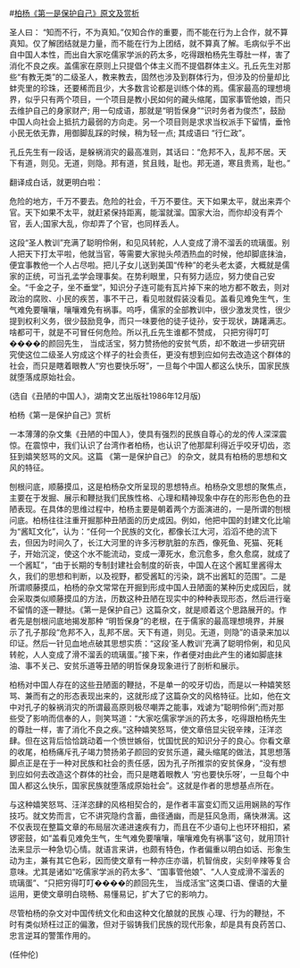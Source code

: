 #[柏杨《第一是保护自己》原文及赏析](https://www.vrrw.net/wx/9145.html)

圣人曰： “知而不行，不为真知。”仅知合作的重要，而不能在行为上合作，就不算真知。仅了解团结就是力量，而不能在行为上团结，就不算真了解。毛病似乎不出自中国人本性，而出自大家吃儒家学派的药太多，吃得跟柏杨先生尊肚一样，害了消化不良之疾。盖儒家在原则上只提倡个体主义而不提倡群体主义。孔丘先生对那些“有教无类”的二级圣人，教来教去，固然也涉及到群体行为，但涉及的份量却比蚌壳里的珍珠，还要稀而且少，大多数言论都是训练个体的焉。儒家最高的理想境界，似乎只有两个项目，一个项目是教小民如何的藏头缩尾，国家事管他娘，而只去维护自己的身家财产; 用一句成语，那就是“明哲保身”“识时务者为俊杰”，鼓励中国人向社会上抵抗力最弱的方向走。另一个项目则是求求当权派手下留情，垂怜小民无依无靠，用御脚乱踩的时候，稍为轻一点; 其成语曰 “行仁政”。



孔丘先生有一段话，是躲祸消灾的最高准则，其话曰：“危邦不入，乱邦不居。天下有道，则见。无道，则隐。邦有道，贫且贱，耻也。邦无道，寒且贵焉，耻也。”

翻译成白话，就更明白啦：

危险的地方，千万不要去。危险的社会，千万不要住。天下如果太平，就出来弄个官。天下如果不太平，就赶紧保持距离，能溜就溜。国家大治，而你却没有弄个官，丢人;国家大乱，你却弄了个官，也同样丢人。

这段“圣人教训”充满了聪明伶俐，和见风转舵，人人变成了滑不溜丢的琉璃蛋。别人把天下打太平啦，他就当官，等需要大家抛头颅洒热血的时候，他却脚底抹油，便宜事教他一个人占尽啦。把儿子女儿送到美国“传种”的老头老太婆，大概就是儒家的正统，可当孔孟学会理事矣。在势利眼里，只有努力适应，努力使自己安全。“千金之子，坐不垂堂”，知识分子连可能有瓦片掉下来的地方都不敢去，则对政治的腐败、小民的疾苦，事不干己，看见啦就假装没看见。盖看见难免生气，生气难免要嚷嚷，嚷嚷难免有祸事。呜呼，儒家的全部教训中，很少激发灵性，很少提到权利义务，很少鼓励竞争，而只一味要他的徒子徒孙，安于现状，踌躇满志。啥都可干，就是不可冒任何危险。所以孔丘先生谁都不赞成， 只把穷得叮叮����的颜回先生， 当成活宝，努力赞扬他的安贫气质，却不敢进一步研究研究使这位二级圣人穷成这个样子的社会责任，更没有想到应如何去改造这个群体的社会，而只是瞎着眼教人“穷也要快乐呀”，一旦每个中国人都这么快乐，国家民族就堕落成原始社会。

(选自《丑陋的中国人》，湖南文艺出版社1986年12月版)

柏杨《第一是保护自己》赏析

一本薄薄的杂文集《丑陋的中国人》，使具有强烈的民族自尊心的龙的传人深深震惊。在震惊中，我们认识了台湾作者柏杨，也认识了他那犀利得近乎咬牙切齿，恣狂到嬉笑怒骂的文风。这篇 《第一是保护自己》 的杂文，就具有柏杨的思想和文风的特征。

刨根问底，顺藤摸瓜，这是柏杨杂文所呈现的思想特点。柏杨杂文思想的聚焦点，主要在于发掘、展示和鞭挞我们民族性格、心理和精神现象中存在的形形色色的丑陋表现。在具体的思维过程中，柏杨主要是朝着两个方面演进的，一是所谓的刨根问底。柏杨往往注重开掘那种丑陋面的历史成因。例如，他把中国的封建文化比喻为“酱缸文化”，认为：“任何一个民族的文化，都像长江大河，滔滔不绝的流下去，但因为时间久了，长江大河里的许多污秽肮脏的东西，像死鱼、死猫、死耗子，开始沉淀，使这个水不能流动，变成一潭死水，愈沉愈多，愈久愈腐，就成了一个酱缸”，“由于长期的专制封建社会制度的斫丧，中国人在这个酱缸里酱得太久，我们的思想和判断，以及视野，都受酱缸的污染，跳不出酱缸的范围”。二是所谓顺藤摸瓜，柏杨的杂文常常在开掘到形成中国人丑陋面的某种历史成因后，就会采取类似顺藤摸瓜的方法，历数这种丑陋在现实中的种种表现形态，然后进行毫不留情的逐一鞭挞。《第一是保护自己》这篇杂文，就是顺着这个思路展开的。作者先是刨根问底地揭发那种 “明哲保身”的老根，在于儒家的最高理想境界，并展示了孔子那段“危邦不入，乱邦不居。天下有道，则见。无道，则隐”的语录来加以印证。然后一针见血地点破其思想实质：“这段‘圣人教训’充满了聪明伶俐，和见风转舵，人人变成了滑不溜丢的琉璃蛋。”接下来，作者便对由此产生的诸如脚底抹油、事不关己、安贫乐道等丑陋的明哲保身现象进行了剖析和展示。

柏杨对中国人存在的这些丑陋面的鞭挞，不是单一的咬牙切齿，而是以一种嬉笑怒骂、兼而有之的形态表现出来的，这就形成了这篇杂文的风格特征。比如，他在文中对孔子的躲祸消灾的所谓最高原则极尽嘲弄之能事，戏谑为“聪明伶俐”;而对那些受了影响而信奉的人，则笑骂道：“大家吃儒家学派的药太多，吃得跟柏杨先生的尊肚一样，害了消化不良之疾。”这种嬉笑怒骂，使文章倍显尖锐辛辣，汪洋恣肆。但在这背后恰恰跳动着一个愤世嫉俗，忧国忧民的知识分子的良心。你看文章的收尾，柏杨痛斥孔子竭力赞扬弟子颜回的安贫乐道，藏头缩尾的做法，其思想落脚点正是在于一种对民族和社会的责任感，因为孔子所推崇的安贫保身，“没有想到应如何去改造这个群体的社会，而只是瞎着眼教人 ‘穷也要快乐呀’，一旦每个中国人都这么快乐，国家民族就堕落成原始社会”。这就是作者的思想基点所在。

与这种嬉笑怒骂、汪洋恣肆的风格相契合的，是作者丰富变幻而又运用娴熟的写作技巧。就文势而言，它不讲究隐约含蓄，曲径通幽，而是狂风急雨，痛快淋漓。这不仅表现在整篇文章的布局层次递进速疾有力，而且在不少语句上也环环相扣，紧锣密鼓，如“盖看见难免生气，生气难免要嚷嚷，嚷嚷难免有祸事”这句，就用顶针法来显示一种急切心情。就语言来讲，也颇有特色，作者偏重以明白如话、形象生动为主，兼有其它色彩，因而使文章有一种亦庄亦谐，机智俏皮，尖刻辛辣等复合意味。尤其是诸如“吃儒家学派的药太多”、“国事管他娘”、“人人变成滑不溜丢的琉璃蛋”、“只把穷得叮叮����的颜回先生， 当成活宝”这类口语、俚语的大量运用，更使文章明白晓畅、易懂易记，扩大了它的影响力。

尽管柏杨的杂文对中国传统文化和由这种文化酿就的民族 心理、行为的鞭挞，不时有类似矫枉过正的偏激，但对于锻铸我们民族的现代形象，却是具有良药苦口、忠言逆耳的警策作用的。

(任仲伦)

